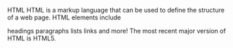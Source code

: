 HTML
HTML is a markup language that can be used to define the structure of a web page. HTML elements include

headings
paragraphs
lists
links
and more!
The most recent major version of HTML is HTML5.
